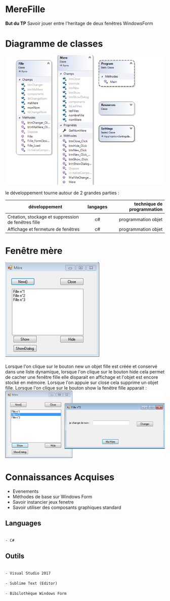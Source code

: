 # MereFille #

**But du TP**
Savoir jouer entre l'heritage de deux fenêtres WindowsForm

  
 # Diagramme de classes
 ![Dg](https://github.com/mlima95/MereFille/blob/master/DiagrammeDeClasseMereFille.PNG)
  
  le développement tourne autour de 2 grandes parties :
  
  |développement          |langages |technique de programmation                           |
|-----------------------|:-------:|----------------------------------------------------:|
|  Création, stockage et suppression de fenêtres fille |c#|programmation objet              |
|Affichage et fermeture de fenêtres  |c#       |programmation objet                   |

# Fenêtre mère 
![Mere](https://github.com/mlima95/MereFille/blob/master/MereFilleScreen1.PNG)

Lorsque l'on clique sur le bouton new un objet fille est créée et conservé dans une liste dynamique, lorsque l'on clique sur le bouton hide cela permet de cacher une fenêtre fille elle disparait en affichage et l'objet est encore stocké en mémoire. Lorsque l'on appuie sur close cela supprime un objet fille.
Lorsque l'on clique sur le bouton show la fenêtre fille apparait :
![Mere&Fille](https://github.com/mlima95/MereFille/blob/master/FenetreFille.PNG)



 # Connaissances Acquises
  
* Evenements
* Méthodes de base sur Windows Form
* Savoir instancier jeux fenetre
* Savoir utiliser des composants graphiques standard



## Languages

```

- C#

```

## Outils
```

- Visual Studio 2017

- Sublime Text (Editor)

- Bibilothèque Windows Form

```
